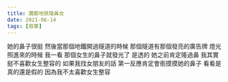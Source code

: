 ```yaml
---
title: 魔都地铁隆鼻女
date: 2021-06-14
tags: [叙事]
---
```


她的鼻子很挺 然後當那個地鐵開過隧道的時候
那個隧道有那個發亮的廣告牌 燈光照進來的時候
我一看 那個女生的鼻子就發光了 是透的
她之前肯定隆過鼻 我其實挺不喜歡女生整容的
如果我找女朋友的話 第一反應肯定會銜摸摸她的鼻子
看看是真的還是假的 因為我不太喜歡女生整容
